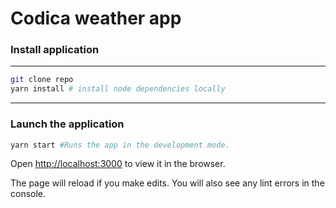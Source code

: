 # Codica weather app

### Install application

---

```bash
git clone repo
yarn install # install node dependencies locally
```

---

### Launch the application

```bash
yarn start #Runs the app in the development mode.
```

Open [http://localhost:3000](http://localhost:3000) to view it in the browser.

The page will reload if you make edits.
You will also see any lint errors in the console.

